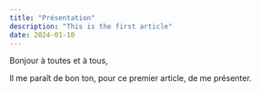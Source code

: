 ```yaml
---
title: "Présentation"
description: "This is the first article"
date: 2024-01-10
---
```

Bonjour à toutes et à tous,

Il me paraît de bon ton, pour ce premier article, de me présenter.

